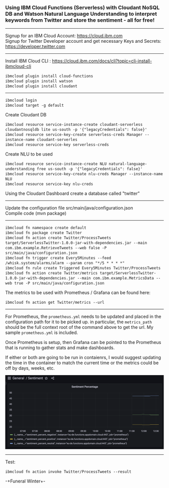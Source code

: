 ### Using IBM Cloud Functions (Serverless) with Cloudant NoSQL DB and Watson Natural Language Understanding to interpret keywords from Twitter and store the sentiment - all for free!

---

Signup for an IBM Cloud Account: https://cloud.ibm.com </br>
Signup for Twitter Developer account and get necessary Keys and Secrets: https://developer.twitter.com</br>

---

Install IBM Cloud CLI : https://cloud.ibm.com/docs/cli?topic=cli-install-ibmcloud-cli</br>
```
ibmcloud plugin install cloud-functions
ibmcloud plugin install watson
ibmcloud plugin install cloudant
```
---
```
ibmcloud login
ibmcloud target -g default
```
Create Cloudant DB
```
ibmcloud resource service-instance-create cloudant-serverless cloudantnosqldb lite us-south -p '{"legacyCredentials": false}'
ibmcloud resource service-key-create serverless-creds Manager --instance-name cloudant-serverles
ibmcloud resource service-key serverless-creds
```
Create NLU to be used
```
ibmcloud resource service-instance-create NLU natural-language-understanding free us-south -p '{"legacyCredentials": false}'
ibmcloud resource service-key-create nlu-creds Manager --instance-name NLU
ibmcloud resource service-key nlu-creds
```

Using the Cloudant Dashboard create a database called "twitter"

---

Update the configuration file src/main/java/configuration.json</br>
Compile code (mvn package)

---
```
ibmcloud fn namespace create default
ibmcloud fn package create Twitter
ibmcloud fn action create Twitter/ProcessTweets target/ServerlessTwitter-1.0.0-jar-with-dependencies.jar --main com.ibm.example.RetrieveTweets --web false -P src/main/java/configuration.json
ibmcloud fn trigger create Every5Minutes --feed /whisk.system/alarms/alarm --param cron "*/5 * * * *"
ibmcloud fn rule create Triggered Every5Minutes Twitter/ProcessTweets
ibmcloud fn action create Twitter/metrics target/ServerlessTwitter-1.0.0-jar-with-dependencies.jar --main com.ibm.example.MetricsData --web true -P src/main/java/configuration.json
```

The metrics to be used with Prometheus / Grafana can be found here:
```
ibmcloud fn action get Twitter/metrics --url
```

---

For Prometheus, the `prometheus.yml` needs to be updated and placed in the configuration path for it to be picked up.  in particular, the `metrics_path` should be the full context root of the command above to get the url.  My sample `prometheus.yml` is included.

Once Prometheus is setup, then Grafana can be pointed to the Prometheus that is running to gather stats and make dashboards.

If either or both are going to be run in contaienrs, I would suggest updating the time in the container to match the current time or the metrics could be off by days, weeks, etc.

![Grafana Image](https://github.com/bpaskin/TwitterSentimentWithServerless/blob/main/images/Grafana.png)

---
Test:
```
ibmcloud fn action invoke Twitter/ProcessTweets --result
```

-+Funeral Winter+-
